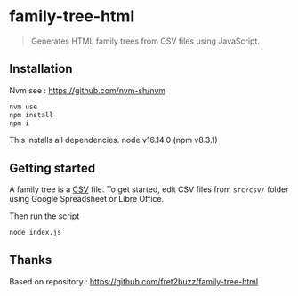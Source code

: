 # family-tree-html

> Generates HTML family trees from CSV files using JavaScript.

## Installation

Nvm see : https://github.com/nvm-sh/nvm

```sh
nvm use
npm install
npm i
```
This installs all dependencies.
node v16.14.0 (npm v8.3.1)

## Getting started

A family tree is a [CSV](https://en.wikipedia.org/wiki/Comma-separated_values) file. To get started, edit CSV files from `src/csv/` folder using Google Spreadsheet or Libre Office.

Then run the script

```sh
node index.js
```

## Thanks

Based on repository : https://github.com/fret2buzz/family-tree-html
